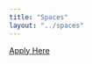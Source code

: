 ```yaml
---
title: "Spaces"
layout: "../spaces"
---
```

<!--<iframe src="https://360player.io/p/DzAaJM/" frameborder="0" width="100%" height="500px" allowfullscreen data-token="DzAaJM"></iframe>-->
<a id="loginBtn" class="btn btn-light my-2 my-sm-0" href="event-form" role="button">Apply Here</a>
<!--
<div class="row event-row">
    <div class="col">
        <img src="/img/event-space.jpg" alt="">
    </div>
    <div class="col">
        <h4>Main Area</h4>
        <ul>
            <li>500 square feet</li>
            <li>12 tables</li>
            <li>60 chairs</li>
            <li>Weekdays: $</li>
            <li>Weekends and Nights: $$</li>
        </ul>
    </div>
</div>-->
